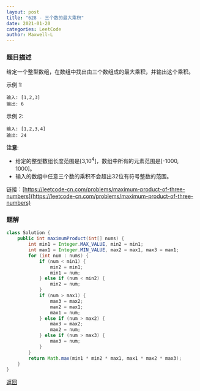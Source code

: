 ```yaml
---
layout: post
title: "628 - 三个数的最大乘积"
date: 2021-01-20
categories: LeetCode
author: Maxwell-L
---
```


### **题目描述**
给定一个整型数组，在数组中找出由三个数组成的最大乘积，并输出这个乘积。

示例 1:
```
输入: [1,2,3]
输出: 6
```
示例 2:
```
输入: [1,2,3,4]
输出: 24
```

**注意**:
* 给定的整型数组长度范围是[3,10<sup>4</sup>]，数组中所有的元素范围是[-1000, 1000]。
* 输入的数组中任意三个数的乘积不会超出32位有符号整数的范围。


链接：[https://leetcode-cn.com/problems/maximum-product-of-three-numbers](https://leetcode-cn.com/problems/maximum-product-of-three-numbers)


### **题解**
``` java
class Solution {
    public int maximumProduct(int[] nums) {
        int min1 = Integer.MAX_VALUE, min2 = min1;
        int max1 = Integer.MIN_VALUE, max2 = max1, max3 = max1;
        for (int num : nums) {
            if (num < min1) {
                min2 = min1;
                min1 = num;
            } else if (num < min2) {
                min2 = num;
            }
            if (num > max1) {
                max3 = max2;
                max2 = max1;
                max1 = num;
            } else if (num > max2) {
                max3 = max2;
                max2 = num;
            } else if (num > max3) {
                max3 = num;
            }
        }
        return Math.max(min1 * min2 * max1, max1 * max2 * max3);
    }
}
```

[返回](https://maxwell-blog.cn/leetcode/2020/10/08/leetcode.html)